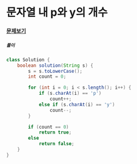# 문자열 내 p와 y의 개수

#### [문제보기](https://programmers.co.kr/learn/courses/30/lessons/12916)

##### `풀이`
```java
class Solution {
    boolean solution(String s) {
        s = s.toLowerCase();
        int count = 0;

        for (int i = 0; i < s.length(); i++) {
            if (s.charAt(i) == 'p')
                count++;
            else if (s.charAt(i) == 'y')
                count--;
        }

        if (count == 0)
            return true;
        else
            return false;
    }
}
```
